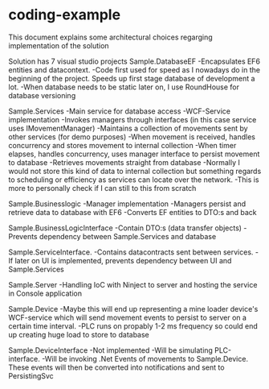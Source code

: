 # coding-example
This document explains some architectural choices regarging implementation of the solution


Solution has 7 visual studio projects
Sample.DatabaseEF
-Encapsulates EF6 entities and datacontext.
-Code first used for speed as I nowadays do in the beginning of the project. Speeds up first stage database of development a lot.
-When database needs to be static later on, I use RoundHouse for database versioning

Sample.Services
-Main service for database access
-WCF-Service implementation
-Invokes managers through interfaces (in this case service uses IMovementManager)
-Maintains a collection of movements sent by other services (for demo purposes)
-When movement is received, handles concurrency and stores movement to internal collection
-When timer elapses, handles concurrency, uses manager interface to persist movement to database
-Retrieves movements straight from database
-Normally I would not store this kind of data to internal collection but something regards to scheduling or efficiency as services can locate over the network. 
-This is more to personally check if I can still to this from scratch

Sample.Businesslogic
-Manager implementation
-Managers persist and retrieve data to database with EF6
-Converts EF entities to DTO:s and back

Sample.BusinessLogicInterface
-Contain DTO:s (data transfer objects)
-Prevents dependency between Sample.Services and database

Sample.ServiceInterface.
-Contains datacontracts sent between services.
-If later on UI is implemented, prevents dependency between UI and Sample.Services

Sample.Server
-Handling IoC with Ninject to server and hosting the service in Console application

Sample.Device
-Maybe this will end up representing a mine loader device's WCF-service which will send movement events to persist to server on a certain time interval. 
-PLC runs on propably 1-2 ms frequency so could end up creating huge load to store to database

Sample.DeviceInterface
-Not implemented
-Will be simulating PLC-interface.
-Will be invoking .Net Events of movements to Sample.Device. These events will then be converted into notifications and sent to PersistingSvc
